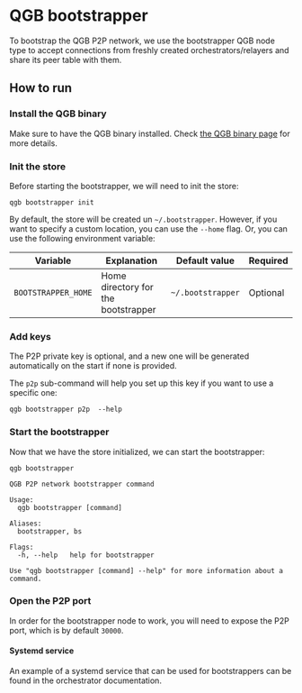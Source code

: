 # QGB bootstrapper

To bootstrap the QGB P2P network, we use the bootstrapper QGB node type to accept connections from freshly created orchestrators/relayers and share its peer table with them.

## How to run

### Install the QGB binary

Make sure to have the QGB binary installed. Check [the QGB binary page](https://docs.celestia.org/nodes/qgb-binary) for more details.

### Init the store

Before starting the bootstrapper, we will need to init the store:

```ssh
qgb bootstrapper init
```

By default, the store will be created un `~/.bootstrapper`. However, if you want to specify a custom location, you can use the `--home` flag. Or, you can use the following environment variable:

| Variable            | Explanation                         | Default value     | Required |
|---------------------|-------------------------------------|-------------------|----------|
| `BOOTSTRAPPER_HOME` | Home directory for the bootstrapper | `~/.bootstrapper` | Optional |

### Add keys

The P2P private key is optional, and a new one will be generated automatically on the start if none is provided.

The `p2p` sub-command will help you set up this key if you want to use a specific one:

```ssh
qgb bootstrapper p2p  --help
```

### Start the bootstrapper

Now that we have the store initialized, we can start the bootstrapper:

```shell
qgb bootstrapper

QGB P2P network bootstrapper command

Usage:
  qgb bootstrapper [command]

Aliases:
  bootstrapper, bs

Flags:
  -h, --help   help for bootstrapper

Use "qgb bootstrapper [command] --help" for more information about a command.
```

### Open the P2P port

In order for the bootstrapper node to work, you will need to expose the P2P port, which is by default `30000`.

#### Systemd service

An example of a systemd service that can be used for bootstrappers can be found in the orchestrator documentation.
